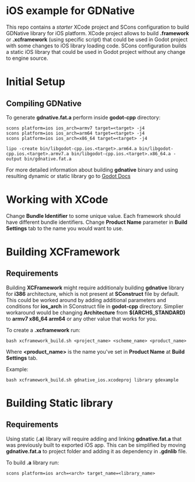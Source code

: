 # iOS example for GDNative

This repo contains a *starter* XCode project and SCons configuration to build GDNative library for iOS platform.
XCode project allows to build **.framework** or **.xcframework** (using specific script) that could be used in Godot project with some changes to iOS library loading code.
SCons configuration builds a static iOS library that could be used in Godot project without any change to engine source.

# Initial Setup

## Compiling GDNative

To generate **gdnative.fat.a** perform inside **godot-cpp** directory:

```
scons platform=ios ios_arch=armv7 target=<target> -j4  
scons platform=ios ios_arch=arm64 target=<target> -j4  
scons platform=ios ios_arch=x86_64 target=<target> -j4  

lipo -create bin/libgodot-cpp.ios.<target>.arm64.a bin/libgodot-cpp.ios.<target>.armv7.a bin/libgodot-cpp.ios.<target>.x86_64.a -output bin/gdnative.fat.a
```

For more detailed information about building **gdnative** binary and using resulting dynamic or static library go to [Godot Docs](https://docs.godotengine.org/en/stable/tutorials/plugins/gdnative/gdnative-cpp-example.html)

# Working with XCode

Change **Bundle Identifier** to some unique value. Each framework should have different bundle identifiers.
Change **Product Name** parameter in **Build Settings** tab to the name you would want to use.

# Building XCFramework

## Requirements

Building **XCFramework** might require additionaly building **gdnative** library for **i386** architecture, which is not present at **SConstruct** file by default. 
This could be worked around by adding additional parameters and conditions for **ios_arch** in SConstruct file in **godot-cpp** directory. 
Simplier workaround would be changing **Architecture** from **$(ARCHS_STANDARD)** to **armv7 x86_64 arm64** or any other value that works for you.

To create a **.xcframework** run:
```
bash xcframework_build.sh <project_name> <scheme_name> <product_name>
```
Where **<product_name>** is the name you've set in **Product Name** at **Build Settings** tab.

Example:
```
bash xcframework_build.sh gdnative_ios.xcodeproj library gdexample
```

# Building Static library

## Requirements

Using static (**.a**) library will require adding and linking **gdnative.fat.a** that was previously built to exported iOS app. This can be simplified by moving **gdnative.fat.a** to project folder and adding it as dependency in **.gdnlib** file.

To build **.a** library run:
```
scons platform=ios arch=<arch> target_name=<library_name>
```

